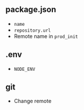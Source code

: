 ## package.json

- `name`
- `repository.url`
- Remote name in `prod_init`

## .env

- `NODE_ENV`

## git

- Change remote
